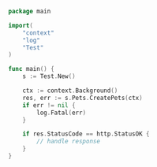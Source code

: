 <!-- Start SDK Example Usage -->


```go
package main

import(
	"context"
	"log"
	"Test"
)

func main() {
    s := Test.New()

    ctx := context.Background()
    res, err := s.Pets.CreatePets(ctx)
    if err != nil {
        log.Fatal(err)
    }

    if res.StatusCode == http.StatusOK {
        // handle response
    }
}
```
<!-- End SDK Example Usage -->